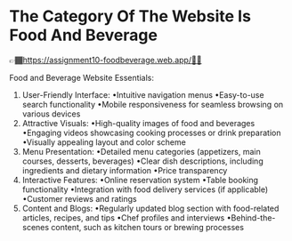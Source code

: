 # The Category Of The Website Is Food And Beverage
👉🏾https://assignment10-foodbeverage.web.app/👌🏾

Food and Beverage Website Essentials:
1. User-Friendly Interface:
•Intuitive navigation menus
•Easy-to-use search functionality
•Mobile responsiveness for seamless browsing on various devices
2. Attractive Visuals:
•High-quality images of food and beverages
•Engaging videos showcasing cooking processes or drink preparation
•Visually appealing layout and color scheme
3. Menu Presentation:
•Detailed menu categories (appetizers, main courses, desserts, beverages)
•Clear dish descriptions, including ingredients and dietary information
•Price transparency
4. Interactive Features:
•Online reservation system
•Table booking functionality
•Integration with food delivery services (if applicable)
•Customer reviews and ratings
5. Content and Blogs:
•Regularly updated blog section with food-related articles, recipes, and tips
•Chef profiles and interviews
•Behind-the-scenes content, such as kitchen tours or brewing processes
